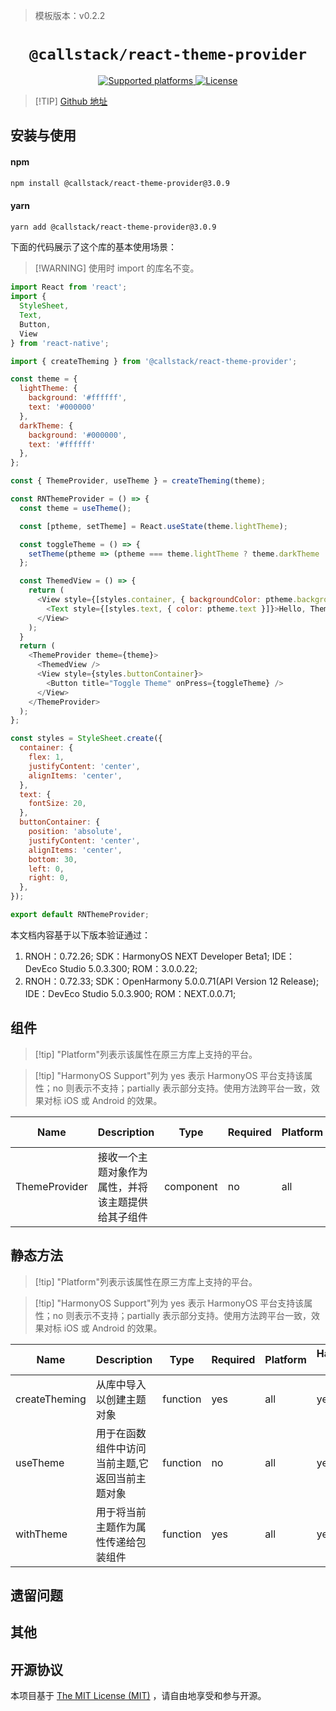 <!-- {% raw %} -->
> 模板版本：v0.2.2

<p align="center">
  <h1 align="center"> <code>@callstack/react-theme-provider</code> </h1>
</p>
<p align="center">
    <a href="https://github.com/callstack/react-theme-provider">
        <img src="https://img.shields.io/badge/platforms-android%20|%20ios%20|%20harmony%20-lightgrey.svg" alt="Supported platforms" />
    </a>
    <a href="https://github.com/callstack/react-theme-provider/blob/master/LICENSE">
        <img src="https://img.shields.io/badge/license-MIT-green.svg" alt="License" />
    </a>
</p>

> [!TIP] [Github 地址](https://github.com/callstack/react-theme-provider)

## 安装与使用

#### **npm**

```bash
npm install @callstack/react-theme-provider@3.0.9
```

#### **yarn**

```bash
yarn add @callstack/react-theme-provider@3.0.9
```

<!-- tabs:end -->

下面的代码展示了这个库的基本使用场景：

> [!WARNING] 使用时 import 的库名不变。

```js
import React from 'react';
import {
  StyleSheet,
  Text,
  Button,
  View
} from 'react-native';

import { createTheming } from '@callstack/react-theme-provider';

const theme = {
  lightTheme: {
    background: '#ffffff',
    text: '#000000'
  },
  darkTheme: {
    background: '#000000',
    text: '#ffffff'
  },
};

const { ThemeProvider, useTheme } = createTheming(theme);

const RNThemeProvider = () => {
  const theme = useTheme();

  const [ptheme, setTheme] = React.useState(theme.lightTheme);

  const toggleTheme = () => {
    setTheme(ptheme => (ptheme === theme.lightTheme ? theme.darkTheme : theme.lightTheme));
  };

  const ThemedView = () => {
    return (
      <View style={[styles.container, { backgroundColor: ptheme.background }]}>
        <Text style={[styles.text, { color: ptheme.text }]}>Hello, Themed World!</Text>
      </View>
    );
  }
  return (
    <ThemeProvider theme={theme}>
      <ThemedView />
      <View style={styles.buttonContainer}>
        <Button title="Toggle Theme" onPress={toggleTheme} />
      </View>
    </ThemeProvider>
  );
};

const styles = StyleSheet.create({
  container: {
    flex: 1,
    justifyContent: 'center',
    alignItems: 'center',
  },
  text: {
    fontSize: 20,
  },
  buttonContainer: {
    position: 'absolute',
    justifyContent: 'center',
    alignItems: 'center',
    bottom: 30,
    left: 0,
    right: 0,
  },
});

export default RNThemeProvider;
```

本文档内容基于以下版本验证通过：

1. RNOH：0.72.26; SDK：HarmonyOS NEXT Developer Beta1; IDE：DevEco Studio 5.0.3.300; ROM：3.0.0.22;
2. RNOH：0.72.33; SDK：OpenHarmony 5.0.0.71(API Version 12 Release); IDE：DevEco Studio 5.0.3.900; ROM：NEXT.0.0.71;

## 组件

> [!tip] "Platform"列表示该属性在原三方库上支持的平台。

> [!tip] "HarmonyOS Support"列为 yes 表示 HarmonyOS 平台支持该属性；no 则表示不支持；partially 表示部分支持。使用方法跨平台一致，效果对标 iOS 或 Android 的效果。

| Name | Description | Type | Required | Platform | HarmonyOS Support  |
| ---- | ----------- | ---- | -------- | -------- | ------------------ |
| ThemeProvider  | 接收一个主题对象作为属性，并将该主题提供给其子组件 | component | no | all      | yes |

## 静态方法

> [!tip] "Platform"列表示该属性在原三方库上支持的平台。

> [!tip] "HarmonyOS Support"列为 yes 表示 HarmonyOS 平台支持该属性；no 则表示不支持；partially 表示部分支持。使用方法跨平台一致，效果对标 iOS 或 Android 的效果。

| Name | Description | Type | Required | Platform | HarmonyOS Support  |
| ---- | ----------- | ---- | -------- | -------- | ------------------ |
| createTheming | 从库中导入以创建主题对象 | function  | yes | all      | yes |
| useTheme | 用于在函数组件中访问当前主题,它返回当前主题对象 | function | no | all      | yes |
| withTheme  | 用于将当前主题作为属性传递给包装组件 | function | yes | all      | yes |

## 遗留问题

## 其他

## 开源协议

本项目基于 [The MIT License (MIT)](https://github.com/callstack/react-theme-provider/blob/master/LICENSE) ，请自由地享受和参与开源。

<!-- {% endraw %} -->
